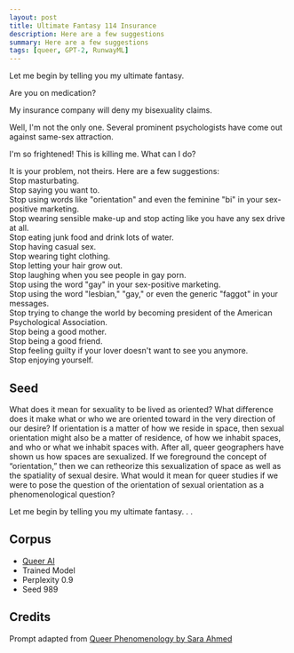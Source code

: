 ```yaml
---
layout: post
title: Ultimate Fantasy 114 Insurance
description: Here are a few suggestions
summary: Here are a few suggestions
tags: [queer, GPT-2, RunwayML]
---
```


Let me begin by telling you my ultimate fantasy.

Are you on medication?

My insurance company will deny my bisexuality claims.

Well, I'm not the only one. Several prominent psychologists have come out against same-sex attraction.

I'm so frightened! This is killing me. What can I do?

It is your problem, not theirs. Here are a few suggestions:<br/>
Stop masturbating.<br/>
Stop saying you want to.<br/>
Stop using words like "orientation" and even the feminine "bi" in your sex-positive marketing.<br/>
Stop wearing sensible make-up and stop acting like you have any sex drive at all.<br/>
Stop eating junk food and drink lots of water.<br/>
Stop having casual sex.<br/>
Stop wearing tight clothing.<br/>
Stop letting your hair grow out.<br/>
Stop laughing when you see people in gay porn.<br/>
Stop using the word "gay" in your sex-positive marketing.<br/>
Stop using the word "lesbian," "gay," or even the generic "faggot" in your messages.<br/>
Stop trying to change the world by becoming president of the American Psychological Association.<br/>
Stop being a good mother.<br/>
Stop being a good friend.<br/>
Stop feeling guilty if your lover doesn't want to see you anymore.<br/>
Stop enjoying yourself.


## Seed

What does it mean for sexuality to be lived as oriented? What difference does it make what or who we are oriented toward in the very direction of our desire? If orientation is a matter of how we reside in space, then sexual orientation might also be a matter of residence, of how we inhabit spaces, and who or what we inhabit spaces with. After all, queer geographers have shown us how spaces are sexualized. If we foreground the concept of “orientation,” then we can retheorize this sexualization of space as well as the spatiality of sexual desire. What would it mean for queer studies if we were to pose the question of the orientation of sexual orientation as a phenomenological question?

Let me begin by telling you my ultimate fantasy. . .

## Corpus

- [Queer AI](/queerai)
- Trained Model
- Perplexity 0.9
- Seed 989

## Credits

Prompt adapted from [Queer Phenomenology by Sara Ahmed](https://www.dukeupress.edu/queer-phenomenology)

